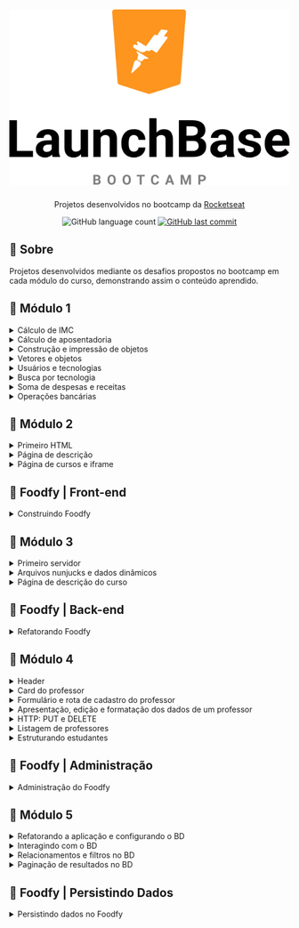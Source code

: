 <h1 align="center">
  <img src="/Images/launchbase.svg">
</h1>

<p align="center">Projetos desenvolvidos no bootcamp da <a href="https://www.rocketseat.com.br">Rocketseat</a></p>

<p align="center">
  <img alt="GitHub language count" src="https://img.shields.io/github/languages/count/frankjrp/RocketSeat_LaunchBase">
  
  <a href="https://github.com/frankjrp/RocketSeat_LaunchBase/commits/master">
    <img alt="GitHub last commit" src="https://img.shields.io/github/last-commit/frankjrp/RocketSeat_LaunchBase">
  </a>
</p>

## 🔖 Sobre
Projetos desenvolvidos mediante os desafios propostos no bootcamp em cada módulo do curso, demonstrando assim o conteúdo aprendido.

## :rocket: Módulo 1
<details>
  <summary>Cálculo de IMC</summary>
  
  #### SOBRE
  - Crie um programa para calcular o IMC e nível de obesidade de uma pessoa.
  
  #### :computer: <a href="https://github.com/frankjrp/RocketSeat_LaunchBase/blob/master/M%C3%B3dulo_01/Desafio_01/Desafio_1-1_IMC.js">Código</a>
</details>

<details>
  <summary>Cálculo de aposentadoria</summary>
  
  #### SOBRE
  - Crie um programa para calcular a aposentadoria de uma pessoa.
  - *Obs.: Esse cálculo é fictício, dentro da aposentadoria existem muitos outros fatores para serem levados em conta.*
  
  #### :computer: <a href="https://github.com/frankjrp/RocketSeat_LaunchBase/blob/master/M%C3%B3dulo_01/Desafio_01/Desafio_1-1_Aposentadoria.js">Código</a>
</details>

<details>
  <summary>Construção e impressão de objetos</summary>
  
  #### SOBRE
  - Crie um programa que armazena dados da empresa Rocketseat dentro de um objeto chamado `empresa`.
  - Imprima em tela utilizando `console.log` o nome da empresa e seu endereço no seguinte formato:<br>
  `A empresa Rocketseat está localizada em Rua Guilherme Gembala, 260`.
  
  #### :computer: <a href="https://github.com/frankjrp/RocketSeat_LaunchBase/blob/master/M%C3%B3dulo_01/Desafio_01/Desafio_1-2_Objetos.js">Código</a>
</details>

<details>
  <summary>Vetores e objetos</summary>
  
  #### SOBRE
  - Crie um programa com um objeto para armazenar dados de um programador como `nome`, `idade` e `tecnologias` que trabalha.
  - Um programador pode trabalhar com várias tecnologias, por isso armazene essas tecnologias em um array.
  - As tecnologias também devem ser objetos contendo `nome` e `especialidade`.
  - Imprima em tela o nome e especialidade da **primeira** tecnologia que o usuário utiliza no seguinte formato:<br>
  `O usuário Carlos tem 32 anos e usa a tecnologia C++ com especialidade em Desktop`.
  
  #### :computer: <a href="https://github.com/frankjrp/RocketSeat_LaunchBase/blob/master/M%C3%B3dulo_01/Desafio_01/Desafio_1-2_Vetores.js">Código</a>
</details>

<details>
  <summary>Usuários e tecnologias</summary>
  
  #### SOBRE
  - Crie um programa que armazena um array de usuários (objetos), cada usuário tem um `nome` e suas `tecnologias.` (novo array).
  - Percorra a lista de usuários com uma estrutura de repetição imprimindo em tela as informações dos usuários, exemplo:<br>
  `Carlos trabalha com HTML, CSS`.
  
  #### :computer: <a href="https://github.com/frankjrp/RocketSeat_LaunchBase/blob/master/M%C3%B3dulo_01/Desafio_01/Desafio_1-3_Usu%C3%A1riosTecnologias.js">Código</a>
</details>

<details>
  <summary>Busca por tecnologia</summary>
  
  #### SOBRE
  - Baseado no desafio anterior, utilize a mesma lista de usuários construída.
  - Crie uma função que recebe os dados de um objeto de usuário e retorna SE o usuário trabalha com CSS ou não. Essa função deve retornar um boolean `true/false`.
  - Percorra o array de usuários e, para cada um, verifique se o mesmo trabalha com CSS utilizando a função construída acima, se SIM, imprima em tela as informações do usuário.
  
  #### :computer: <a href="https://github.com/frankjrp/RocketSeat_LaunchBase/blob/master/M%C3%B3dulo_01/Desafio_01/Desafio_1-3_BuscaPorTecnologia.js">Código</a>
</details>

<details>
  <summary>Soma de despesas e receitas</summary>
  
  #### SOBRE
  - Crie um programa que calcula a soma de receitas e despesas de usuários e no fim retorna o saldo (`receitas - despesas`).
  - Utilize o array de usuários abaixo:<br>
  ```js
const usuarios = [
  {
    nome: "Salvio",
    receitas: [115.3, 48.7, 98.3, 14.5],
    despesas: [85.3, 13.5, 19.9]
  },
  {
    nome: "Marcio",
    receitas: [24.6, 214.3, 45.3],
    despesas: [185.3, 12.1, 120.0]
  },
  {
    nome: "Lucia",
    receitas: [9.8, 120.3, 340.2, 45.3],
    despesas: [450.2, 29.9]
  }
];
```
- Percorra o array de usuários e para cada usuário chame uma função chamada `calculaSaldo` que recebe como parâmetro as receitas e despesas do usuário.
- Crie uma segunda função que recebe como parâmetro um array de números e retorna a soma deles e use-a para calcular a soma de receitas e despesas dentro da função `calculaSaldo`.
- A função `calculaSaldo` deve utilizar a função `somaNumeros` para calcular a soma de receitas e despesas e no fim retornar o saldo do usuário, ou seja `receitas - despesas`.
- No fim exiba todos os usuários em tela, seu respectivo saldo e SE o saldo é POSITIVO ou NEGATIVO, exemplo:
```
Fulano possui saldo POSITIVO de 43.3
Sicrano possui saldo NEGATIVO de -90.3
```
  #### :computer: <a href="https://github.com/frankjrp/RocketSeat_LaunchBase/blob/master/M%C3%B3dulo_01/Desafio_01/Desafio_1-3_DespesasReceitas.js">Código</a>
</details>

<details>
  <summary>Operações bancárias</summary>
  
  #### SOBRE
  - Crie um programa para realizar operações bancárias na conta de um usuário.
  - Comece criando um objeto com o nome do usuário, suas transações e saldo.
  - As transações (transactions) devem iniciar como um array vazio `[]` e o saldo (balance) em `0` (zero).
  #### ADICIONAR TRANSAÇÕES
  - Crie uma função `createTransaction` para adicionar uma nova transação no array de transações de um usuário, essa função deve receber como parâmetro um objeto de transação que tem o seguinte formato:<br>
  ```
  {
  type: 'credit',
  value: 50.5
}
  ```
  - O `type` pode ser `credit` para créditos e `debit` para débitos da conta do usuário.
  - Quanto uma transação for do tipo `credit` ela deve também somar o valor do crédito no saldo (balance) do usuário.
  - Se for uma transação do tipo `debit` ela deve subtrair o valor do débito no saldo (balance) do usuário.
  #### RELATÓRIOS
  - Crie uma função chamada `getHigherTransactionByType` que recebe como parâmetro o tipo de transação `credit/debit`, percorre as transações do usuário e retorna o **objeto** da transação de maior valor com aquele tipo.
  - Crie uma função chamada `getAverageTransactionValue` que retorna o valor médio das transações de um usuário independente do seu tipo.
  - Crie uma função chamada `getTransactionsCount` que retorna o número de transações de cada tipo `credit/debit`, o retorno da função deve ser um objeto e seguir exatamente como o modelo apresentado abaixo:<br>
  `getTransactionsCount(); // { credit: 5, debit: 3 }`
  
  #### :computer: <a href="https://github.com/frankjrp/RocketSeat_LaunchBase/blob/master/M%C3%B3dulo_01/Desafio_01/Desafio_1-4_Opera%C3%A7%C3%B5esBanc%C3%A1rias.js">Código</a>
</details>

## :rocket: Módulo 2
<details>
  <summary>Primeiro HTML</summary>
  
  #### SOBRE
  - Criar um arquivo html que contenha um `favicon` e um header com 3 links: Comunidade, Email e Telefone.
  #### ESTILIZAÇÃO
  Você tem liberdade para escolher a estilização que preferir para esse desafio, mas alguns pontos são obrigatórios:
- Deve ser aplicado um background;
- Deve ser utilizada a fonte Roboto;
- O header precisa ocupar todo o espaço lateral e superior (body sem margin);
- O header precisa ter um espaçamento interno de 30px em todas as direções;
- Os links devem ter um espaçamento de 30px entre si.

<h1 align="center">
  <img src="/Images/desafio_2-1.PNG">
</h1>

 #### :computer: <a href="https://github.com/frankjrp/RocketSeat_LaunchBase/tree/master/M%C3%B3dulo_02/Desafio_02_1">Código</a>
</details>

<details>
  <summary>Página de descrição</summary>
  
  #### SOBRE
  - A partir do arquivo do desafio 2-1 (Primeiro HTML), adicionar um novo link no header chamado `Sobre`. Essa página deverá mostrar informações referentes a Rocketseat.
  #### INFORMAÇÕES DA PÁGINA
- Uma imagem da logo da empresa
- O nome da empresa
- Uma breve descrição da empresa
- Uma lista com as principais tecnologias utilizadas
- Links para as redes sociais da empresa (Github, Instagram e Facebook)
#### ESTILIZAÇÃO
  Você tem liberdade para escolher a estilização que preferir para esse desafio, mas alguns pontos são obrigatórios:
- A imagem deve ter uma borda e um formato circular;
- Deve ser utilizada a fonte Roboto;
- O nome da empresa e a imagem devem ser destacar do restante;
- Os links das redes sociais devem ter alguma alteração visual quando o cursor do mouse passar por cima.

<h1 align="center">
  <img src="/Images/desafio_2-2_1.PNG">
</h1>

<h1 align="center">
  <img src="/Images/desafio_2-2_2.PNG">
</h1>

#### :computer: <a href="https://github.com/frankjrp/RocketSeat_LaunchBase/tree/master/M%C3%B3dulo_02/Desafio_02_2">Código</a>
</details>

<details>
  <summary>Página de cursos e iframe</summary>
  
  #### SOBRE
  - A partir do arquivo do desafio 2-2 (Página de descrição), adicionar no header um link chamado `Conteúdos`. Essa página deve conter um grid onde devem ser mostrados os 3 principais cursos da Rocketseat: Starter, Launchbase e GoStack. Ao clicar em um dos cursos, deve ser aberta uma modal onde um iframe irá carregar as informações do curso selecionado.
  #### INFORMAÇÕES DA PÁGINA
- Título da página
- Grid com 3 colunas e 1 linha onde serão apresentados os cards dos cursos
#### INFORMAÇÕES DO CARD
- Logo do curso
- Título do curso
- Quantidade de módulos dos cursos
- Informação se o curso é gratuito ou pago
#### MODAL
- O modal deve conter um iframe que busca a página do curso (dica: basta adicionar `starter`, `launchbase` ou `gostack` ao final de `https://rocketseat.com.br/`). Além do botão de fechar o modal, é preciso implementar a funcionalidade de maximizar o modal (dica: utilize a mesma lógica implementada para fechar o `modalOverlay`, mas trabalhe com a classe `modal` e utilize o método `contains` do `classList` para verificar se o elemento está ou não com a classe `maximize`).
#### ESTILIZAÇÃO
  Você tem liberdade para escolher a estilização que preferir para esse desafio, mas alguns pontos são obrigatórios:
- Deve ser utilizado o grid para organizar os cursos;
- O modal nunca deve abrir maximizado.
#### NOTA
- *Além do que foi solicitado, inseri também a estilização de responsividade.*

<h1 align="center">
  <img src="/Images/desafio_2-3_1.PNG">
</h1>

<h1 align="center">
  <img src="/Images/desafio_2-3_2.PNG">
</h1>

<h1 align="center">
  <img src="/Images/desafio_2-3_3.PNG">
</h1>

<h1 align="center">
  <img src="/Images/desafio_2-3_4.PNG">
</h1>

<h1 align="center">
  <img src="/Images/responsive_1.PNG">
</h1>

<h1 align="center">
  <img src="/Images/responsive_2.PNG">
</h1>

<h1 align="center">
  <img src="/Images/responsive_4.PNG">
</h1>

<h1 align="center">
  <img src="/Images/responsive_5.PNG">
</h1>

<h1 align="center">
  <img src="/Images/responsive_3.PNG">
</h1>

<h1 align="center">
  <img src="/Images/responsive_6.PNG">
</h1>

#### :computer: <a href="https://github.com/frankjrp/RocketSeat_LaunchBase/tree/master/M%C3%B3dulo_02/Desafio_02_3">Código</a>
#### :clapper: [Demonstração](https://www.youtube.com/watch?v=F_Et3lP1XQY)
</details>

## :rocket: Foodfy | Front-end
<details>
  <summary>Construindo Foodfy</summary>
  
  #### SOBRE
  - Nesse desafio você vai construir um site completo para uma empresa de receitas chamada Foodfy.
  #### REGRA
  - Na página de receitas, quando o usuário clica em uma receita, um `modal` deve aparecer em tela contendo as mesmas informações da receita que ele clicou.
  
<h1 align="center">
  <img src="/Images/foodfy.PNG">
</h1>

<h1 align="center">
  <img src="/Images/foodfy_modal.PNG">
</h1>
  
  #### :computer: <a href="https://github.com/frankjrp/RocketSeat_LaunchBase/tree/master/Foodfy">Código</a>
  #### :clapper: [Demonstração](https://www.youtube.com/watch?v=JQpiUQX5tdQ)
</details>

## :rocket: Módulo 3
<details>
  <summary>Primeiro servidor</summary>
  
  #### SOBRE
  - Nesse desafio você deve criar um servidor que tenha duas rotas que devem retornar o conteúdo dos html gerados no desafio 2-3 (Páginas de Cursos e Iframe). Além disso, deve ser implementando um arquivo padrão (layout.njk) que reaproveite o código em comum entre esses dois e também um arquivo que sirva uma página de erro 404.<br>
*Erro 404 é comum aparecer em páginas da internet, quando não foi encontrado nenhum conteúdo.*
  #### ARQUIVOS HTML
  - `courses.njk`: Arquivo referente à pagina de conteúdos, deve ser servido na rota raiz.
  - `about.njk`: Arquivo referente à pagina de descrição, deve ser servido na rota /about.
  - `layout.njk`: Arquivo referente à base comum entre as páginas.
  - `not-found.njk`: Arquivo referente à pagina de erro 404, deve ser servido quando for realizada uma requisição à uma página que não existe. Esse arquivo deve ter:
  
      - Layout.njk como base
      - Ter um texto informativo sobre o erro
  #### ESTILIZAÇÃO
  - Você tem liberdade para escolher a estilização que preferir para esse desafio.
  
<h1 align="center">
  <img src="/Images/desafio_3-1_1.PNG">
</h1>

<h1 align="center">
  <img src="/Images/desafio_3-1_2.PNG">
</h1>

<h1 align="center">
  <img src="/Images/desafio_3-1_3.PNG">
</h1>

<h1 align="center">
  <img src="/Images/desafio_3-1_4.PNG">
</h1>
  
  #### :computer: <a href="https://github.com/frankjrp/RocketSeat_LaunchBase/tree/master/M%C3%B3dulo_03/Desafio_03_1">Código</a>
  #### :clapper: [Demonstração](https://www.youtube.com/watch?v=d5SEplacctU)
</details>

<details>
  <summary>Arquivos nunjucks e dados dinâmicos</summary>
  
  #### SOBRE
  - Nesse desafio você deve atualizar os arquivos com informações de cursos e descrição de forma dinâmica.
  #### ESTILIZAÇÃO
  - Você tem liberdade para escolher a estilização que preferir para esse desafio.
  #### NOTA
  - *São exatamente os mesmos layouts do desafio anterior (Primeiro servidor), porém, agora os dados são passados do back-end para o front-end de forma dinâmica.*
  
<h1 align="center">
  <img src="/Images/desafio_3-1_1.PNG">
</h1>

<h1 align="center">
  <img src="/Images/desafio_3-1_2.PNG">
</h1>

<h1 align="center">
  <img src="/Images/desafio_3-1_3.PNG">
</h1>

<h1 align="center">
  <img src="/Images/desafio_3-1_4.PNG">
</h1>
  
  #### :computer: <a href="https://github.com/frankjrp/RocketSeat_LaunchBase/tree/master/M%C3%B3dulo_03/Desafio_03_2">Código</a>
</details>

<details>
  <summary>Página de descrição do curso</summary>
  
  #### SOBRE
  - Nesse desafio você deve criar uma página de descrição do curso que deve ser chamada no lugar da modal quando o usuário clicar no card do curso.
  #### ROTA
  - A rota também será a `/courses`, porém o id do curso será passado via route params (ex.: `/courses/id_do_curso`).
  #### INFORMAÇÕES
  - Layout padrão
  - Card do curso
  - Link que redireciona para a página do curso
  #### ESTILIZAÇÃO
  - Você tem liberdade para escolher a estilização que preferir para esse desafio.
  
<h1 align="center">
  <img src="/Images/desafio_3-1_1.PNG">
</h1>

<h1 align="center">
  <img src="/Images/desafio_3-3.PNG">
</h1>

<h1 align="center">
  <img src="/Images/desafio_3-3_2.PNG">
</h1>
  
  #### :computer: <a href="https://github.com/frankjrp/RocketSeat_LaunchBase/tree/master/M%C3%B3dulo_03/Desafio_03_3">Código</a>
  #### :clapper: [Demonstração](https://www.youtube.com/watch?v=-D_UMwXDKLU)
</details>

## :rocket: Foodfy | Back-end
<details>
  <summary>Refatorando Foodfy</summary>
  
  #### SOBRE
  - Nesse desafio você irá refatorar, ou seja, reescrever algumas partes, do seu código do desafio anterior, o Foodfy.
  - Até esse módulo não conhecíamos sobre back-end, ou seja, todos dados da nossa página ficavam no próprio front-end (arquivos HTML).
  - Agora que conhecemos sobre Node.js vamos tornar a exibição dos dados mais dinâmica.
  #### ARQUIVO DE DADOS
  - Crie um arquivo `data.js` na raiz do seu projeto com o conteúdo de [link](https://github.com/Rocketseat/bootcamp-launchbase-desafios-03/blob/master/assets/data.js).
  #### ALTERAÇÕES NO PROJETO
  - Use os dados das receitas contidos no arquivo `data.js` para a página de listagem de receitas e para a home.
  - Na home, liste as 6 primeiras receitas.
  - Na listagem, liste todas receitas do arquivo.
  - *Obs.: Você precisará converter seu projeto em um projeto Node.js usando Nunjucks para mostrar cada página.*
  #### DETALHE DA RECEITA
  - Ao clicar em uma receita, agora o usuário deve ser redirecionado para uma nova página contendo todas as informações da receita como ingredientes, modo de preparo e informações adicionais (todas essas informações estão contidas no arquivo `data.js`).
  - Na página de listagem não é mais necessário abrir o modal como tínhamos no desafio anterior do Foodfy.
  - *Obs.: A página do detalhe da receita precisa buscar no arquivo `data.js` apenas a receita desejada pelo usuário, por isso você usará de parâmetros na rota dessa página, por exemplo: `http://localhost:3000/recipes/3`, nesse caso estaríamos acessando os detalhes da receita com índice 3 no array de receitas (`recipes[3]`).*
  #### AÇÃO DE MOSTRAR/ESCONDER
  - Dentro da página do detalhe da receita, em cada seção "Ingredientes", "Modo de preparo" e "Informações adicionais" há um botão `Mostrar` ou `Esconder` que ao ser clicado deve mostrar ou esconder o texto abaixo do título baseado em seu estado de visibilidade.
  
<h1 align="center">
  <img src="/Images/foodfy_refatorado_1.PNG">
</h1>

<h1 align="center">
  <img src="/Images/foodfy_refatorado_2.PNG">
</h1>

<h1 align="center">
  <img src="/Images/foodfy_refatorado_3.PNG">
</h1>

<h1 align="center">
  <img src="/Images/foodfy_refatorado_4.PNG">
</h1>

<h1 align="center">
  <img src="/Images/foodfy_refatorado_5.PNG">
</h1>
  
  #### :computer: <a href="https://github.com/frankjrp/RocketSeat_LaunchBase/tree/master/Foodfy_Refatorado">Código</a>
  #### :clapper: [Demonstração](https://www.youtube.com/watch?v=mwzbzur2Snw)
</details>

## :rocket: Módulo 4
<details>
  <summary>Header</summary>
  
  #### SOBRE
  - Esse é o primeiro desafio da sequência de criação de um site de aulas particulares. A ideia é que você aplique, em pequenas doses, os conhecimentos aprendidos nas aulas. Nessa primeira etapa, você deve criar um header com dois links: `Teachers` e `Students`.
  #### ESTILIZAÇÃO
  Você tem liberdade para escolher a estilização que preferir para esse desafio, mas alguns pontos são obrigatórios:
- Deve ser aplicado um background;
- Deve ser utilizada a fonte Roboto;
- Utilize o conceito de `box-sizing` e o seletor `+` para centralizar os seus links;
- Utilize o `after` e o `transition` para aplicar um efeito visual nos links quando o mouse passar por cima.

<h1 align="center">
  <img src="/Images/desafio_4-1_1.PNG">
</h1>

<h1 align="center">
  <img src="/Images/desafio_4-1_2.PNG">
</h1>
  
  #### :computer: <a href="https://github.com/frankjrp/RocketSeat_LaunchBase/tree/master/M%C3%B3dulo_04/Desafio_04_1">Código</a>
  #### :clapper: [Demonstração](https://www.youtube.com/watch?v=hmFB_k5huhA)
</details>

<details>
  <summary>Card do professor</summary>
  
  #### SOBRE
  - Nessa etapa você deve utilizar o browser-sync e criar um card para apresentação das informações do professor.
  #### CARD
  Esse componente deve ser dividido em duas seções: `imagem` e `detalhes`. As seguintes informações são obrigatórias:
  - Imagem randômica de uma coleção de professores (utilize a api do unsplash)
  - Nome completo
  - Idade
  - Grau de escolaridade (ex.: Doutorado)
  - Tipo de aula (presencial ou à distância)
  - Acompanhamento (ex.: Matemática e Física)
  - Desde (data de cadastro na plataforma)
  #### ESTILIZAÇÃO
  Você tem liberdade para escolher a estilização que preferir para esse desafio, mas alguns pontos são obrigatórios:
  - A imagem deve ocupar 40% do card e os detalhes 60%;
  - Utilize o seletor `first-child` e `border-top` para estilizar as divisórias entre os items;
  - Utilize o seletor `nth-child()` para estilizar o label (ex.: Desde) e valor (ex.: 02/02/2020) do item;
  - Utilize o `keyframes` e o `animation` para fazer uma animação do card;
  - Utilize o `box-shadow` para aplicar uma sombra no card.

<h1 align="center">
  <img src="/Images/desafio_4-2.PNG">
</h1>
  
  #### :computer: <a href="https://github.com/frankjrp/RocketSeat_LaunchBase/tree/master/M%C3%B3dulo_04/Desafio_04_2">Código</a>
  #### :clapper: [Demonstração](https://www.youtube.com/watch?v=rlzawtJTyM8)
</details>

<details>
  <summary>Formulário e rota de cadastro do professor</summary>
  
  #### SOBRE
  - Nessa etapa você deve criar um formulário de cadastro do professor e uma rota do tipo `post` que irá realizar as validações e salvar os dados enviados.
  #### FORMULÁRIO
  Os seguintes campos são necessários:
  - Avatar url: campo do tipo `url` para cadastrar o caminho da imagem do professor
  - Nome completo: campo do tipo `text`
  - Data de nascimento: campo do tipo `date`
  - Grau de escolaridade: campo do tipo `select` que deve conter as opções **Ensino Médio Completo**, **Ensino Superior Completo**, **Mestrado** e **Doutorado**
  - Tipo de aula: campo do tipo `radio` que deve conter as opções **Presencial** e **À distância**
  - Área de atuação: campo do tipo `text` que deve conter as informações das matérias que o professor pode lecionar
  #### ROTA
  - Crie um arquivo `teachers.js` na raiz do seu projeto e faça a validação de todos os campos utilizando `keys` e o constructor `Object`. Além disso, utilize o método             `writeFile` da lib `fs` para gerar um arquivo `json` que irá conter um array de todos os professores cadastrados. Ao final desses dois processos (validação e salvamento), faça   o redirecionamento para a página de listagem de professores.
  #### ESTILIZAÇÃO
  - Você tem liberdade para escolher a estilização que preferir para esse desafio.
  #### NOTA
  - *Além do que foi solicitado, adicionei, na validação dos dados, uma condicional `switch` para personalizar a mensagem com o nome do campo deixado em branco.*

<h1 align="center">
  <img src="/Images/desafio_4-3.PNG">
</h1>
  
  #### :computer: <a href="https://github.com/frankjrp/RocketSeat_LaunchBase/tree/master/M%C3%B3dulo_04/Desafio_04_3">Código</a>
  #### :clapper: [Demonstração](https://www.youtube.com/watch?v=zkO5KlfsG50)
</details>

<details>
  <summary>Apresentação, edição e formatação dos dados de um professor</summary>
  
  #### SOBRE
  - Nessa etapa você deve criar duas rotas: uma para apresentar os dados do professor (show) e outra para a edição dos dados cadastrados (edit). Além disso, realize a         formatação dos dados cadastrados para a correta exibição no HTML.
  #### SHOW
  Crie uma rota para lidar com a apresentação dos dados cadastrados de um professor. Dentro do arquivo `teachers.js`, crie um método `show` para buscar e retornar o professor a partir do `id` fornecido na rota. Os seguintes dados precisam ser formatados:
  - Idade: Crie um arquivo `utils.js` que exporta uma função chamada `age`. Essa função deve retornar a idade a partir do parâmetro (data de nascimento) informado
  - Grau de escolaridade: crie uma função `graduation` no arquivo `utils.js`. Essa função deve retornar o grau de escolaridade formatado a partir do valor do `select` informado (ex.: **Ensino Médio Completo** para o valor **medio** do `select`)
  - Acompanhamento: Utilize o método `split` da string para gerar um array com as matérias que o professor leciona
  - Desde: Utilize o constructor `Intl` e seus métodos para gerar uma data no formato `dia/mes/ano`
  #### EDIÇÃO
  - Crie uma rota para lidar com a edição dos dados cadastrados de um professor. Dentro do arquivo `teachers.js`, crie um método `edit` para buscar e retornar o professor a partir do `id` fornecido na rota. Utilize a mesma interface da rota de apresentação dos dados do professor (lembrando de fazer o reaproveitamento do form com um arquivo `fields.njk`). Por fim, crie uma função chamada `date` no arquivo `utils.js`. Essa função deve retornar a data no formato `yyyy-mm-dd` para a correta exibição no input do tipo `date` no HTML (lembre de tratar os dias e meses menores que 10 utilizando o método `slice` da string).
  #### ESTILIZAÇÃO
  - Você tem liberdade para escolher a estilização que preferir para esse desafio.
  #### NOTA
  - *Além do que foi solicitado, adicionei o parâmetro `required` nos campos do tipo `input` no arquivo `fields.njk`, para uma validação automática caso algum campo esteja em branco ao adicionar um novo registro através do arquivo `create.njk`*.

<h1 align="center">
  <img src="/Images/desafio_4-4_1.PNG">
</h1>

<h1 align="center">
  <img src="/Images/desafio_4-4_2.PNG">
</h1>

<h1 align="center">
  <img src="/Images/desafio_4-4_3.PNG">
</h1>
  
  #### :computer: <a href="https://github.com/frankjrp/RocketSeat_LaunchBase/tree/master/M%C3%B3dulo_04/Desafio_04_4">Código</a>
  #### :clapper: [Demonstração](https://www.youtube.com/watch?v=XTh5wlLNghA)
</details>

<details>
  <summary>HTTP: PUT e DELETE</summary>
  
  #### SOBRE
  - Nessa etapa você irá implementar duas rotas: PUT e DELETE para a atualização e remoção, respectivamente, dos dados cadastrados de um professor.
  #### PUT
  - Crie uma rota para receber os dados do formulário de edição e propagar no arquivo `json`. Lembre de sobrescrever o método POST do form para PUT (utilize a lib `method-override`). Dentro do arquivo `teachers.js`, crie um método `update` para buscar e retornar o professor a partir do `id` fornecido na rota. Faça a busca pelo professor a partir do `id` e atualize no arquivo `json` os dados que foram alterados (utilize o constructor `Number` para formatar o id como número). Por fim, redirecione para a página de apresentação dos dados de um professor (show).
  #### DELETE
  - Crie um botão na página de apresentação dos dados do professor. Esse botão irá chamar uma rota para deletar o professor do arquivo `json`. Lembre de sobrescrever o método POST do form para DELETE (utilize a lib `method-override`). Dentro do arquivo `teachers.js`, crie um método `delete` e gere um array com todos os professores, exceto o que deve ser removido (`filter`). Por fim, redirecione para a página de listagem dos professores.
  #### ESTILIZAÇÃO
  Você tem liberdade para escolher a estilização que preferir para esse desafio. Porém, algumas coisas são obrigatórias:
  - O botão de deletar deve ficar ao lado do botão de editar;
  - O botão de deletar deve ser da cor vermelha.
  
<h1 align="center">
  <img src="/Images/desafio_4-5_1.PNG">
</h1>

<h1 align="center">
  <img src="/Images/desafio_4-5_2.PNG">
</h1>
  
  #### :computer: <a href="https://github.com/frankjrp/RocketSeat_LaunchBase/tree/master/M%C3%B3dulo_04/Desafio_04_5">Código</a>
  #### :clapper: [Demonstração](https://www.youtube.com/watch?v=b4VunyQ_O8o)
</details>

<details>
  <summary>Listagem de professores</summary>
  
  #### SOBRE
  - Nessa etapa você deve listar todos os professores salvos no arquivo `json` e apresentá-los em formato de tabela.
  #### LISTAGEM
  - Crie uma rota para repassar para o arquivo de listagem os dados dos professores salvos no arquivo `json`.
  #### TABELA
  - Crie um arquivo que irá mostrar os dados dos professores em formato de tabela. Utilize `Nome completo`, `Acompanhamento` e `Ação` como cabeçalhos.
  #### ESTILIZAÇÃO
  Você tem liberdade para escolher a estilização que preferir para esse desafio, mas alguns pontos são obrigatórios:
  - A tabela deve ocupar todo o espaçamento do cartão;
  - Os cabeçalhos e os valores devem estar centralizados;
  - A imagem deve ser apresentada antes do nome. Deve ter formato circular e tamanho de 40px;
  - O campo `Acompanhamento` deve apresentar as matérias lecionadas de forma separada (array, assim como na página de apresentação de dados de um professor).
  
<h1 align="center">
  <img src="/Images/desafio_4-6.PNG">
</h1>
  
  #### :computer: <a href="https://github.com/frankjrp/RocketSeat_LaunchBase/tree/master/M%C3%B3dulo_04/Desafio_04_6">Código</a>
  #### :clapper: [Demonstração](https://www.youtube.com/watch?v=x-XkmLv1VCg)
</details>

<details>
  <summary>Estruturando estudantes</summary>
  
  #### SOBRE
  - Nessa etapa você deve reaproveitar para os estudantes toda a estrutura já criada para os professores. Além disso, deve implementar a lógica do menu ativo.
  #### ESTRUTURA
  Reaproveite o código obedecendo os seguintes padrões:
  - Crie um arquivo `students.js` com a mesma estrutura que o `teachers.js`. Insira ambos os arquivos dentro uma pasta `controllers`;
  - Crie um array `students` vazio dentro do arquivo `json`;
  - Crie uma pasta `students` com a mesma estrutura de views que os professores;
  - Crie as rotas dos estudantes seguindo a mesma estrutura dos professores.
  #### MENU ATIVO
  - Crie um arquivo `scripts.js` e implemente a lógica do menu ativo utilizando o `location` e o `includes` da string. Além disso, implemente um botão de cadastro nas páginas de listagem de professores e estudantes.
  #### FORMULÁRIO
  Faça os ajustes de professores para estudantes no formulário de criação. Além disso, remova os campos:
  - Grau de escolaridade;
  - Tipo de aula;
  - Acompanhamento;
  - Desde.
  
  e adicione os campos:
  - Email: campo do tipo `email`;
  - Ano escolar: campo do tipo `select` com todas as opções de anos escolares entre o 5º ano do ensino fundamental e o 3º ano do ensino médio;
  - Carga horária semanal: campo do tipo `number` que indica a quantidade de horas de aulas particulares que o aluno irá ter por semana.
  #### SALVANDO OS DADOS
  - Faça os ajustes de professores para estudantes no método `post` do arquivo `students.js`. Além disso, implemente a nova estratégia de `id` (evitar repetição).
  #### APRESENTAÇÃO
  Faça os ajustes de professores para estudantes na página de apresentação dos dados de um estudante. Além disso, faça duas alterações no arquivo `utils.js`:
  - Altere o retorno da função `date` para `day`, `month`, `year`, `iso` e `birthDay` (lembre de fazer o ajuste no método `edit` para buscar o `.iso`);
  - Crie uma função chamada `grade` que retorna os dados formatados a partir do valor selecionado no `select` (ex.: o valor 1EF representa **1º Ano do Ensino Fundamental**).
  #### EDIÇÃO
  - Faça os ajustes de professores para estudantes na página de edição dos dados de um estudante. Implemente o campo `Aniverśario` onde é apresentado o dia e o mês do aniversário do estudante. Além disso, altere tanto no `edit.njk` dos professores quanto no dos alunos a `url` da seção de avatar. Utilize o campo `avatar_url` cadastrado em vez da api do unsplash.
  #### REMOÇÃO
  - Crie um arquivo `confirm.njk` e importe ele no seu arquivo `edit.njk`. Esse arquivo deve ser responsável por escutar o evento (`addEventListener`) de `submit` do form de remoção e solicitar pela confirmação do usuário (`confirm`). Caso o usuário cancele a remoção, deve-se cancelar o form (método `preventDefault`).
  #### LISTAGEM
  - Faça os ajustes de professores para estudantes na página de listagem dos dados de um estudante. Remova a coluna de `Acompanhamento` e adicione as de `Email` e `Ano escolar`.
  #### ESTILIZAÇÃO
  - Você tem liberdade para escolher a estilização que preferir para esse desafio.
  
<h1 align="center">
  <img src="/Images/desafio_4-7_1.PNG">
</h1>

<h1 align="center">
  <img src="/Images/desafio_4-7_2.PNG">
</h1>

<h1 align="center">
  <img src="/Images/desafio_4-7_3.PNG">
</h1>

<h1 align="center">
  <img src="/Images/desafio_4-7_4.PNG">
</h1>

<h1 align="center">
  <img src="/Images/desafio_4-7_5.PNG">
</h1>

<h1 align="center">
  <img src="/Images/desafio_4-7_6.PNG">
</h1>

<h1 align="center">
  <img src="/Images/desafio_4-7_7.PNG">
</h1>

<h1 align="center">
  <img src="/Images/desafio_4-7_8.PNG">
</h1>
  
  #### :computer: <a href="https://github.com/frankjrp/RocketSeat_LaunchBase/tree/master/M%C3%B3dulo_04/Desafio_04_7">Código</a>
  #### :clapper: [Demonstração](https://www.youtube.com/watch?v=HA9rd_mUTRs)
</details>

## :rocket: Foodfy | Administração
<details>
  <summary>Administração do Foodfy</summary>
  
  #### SOBRE
  - Nesse desafio você irá criar uma área administrativa para o Foodfy, aplicação que desenvolvemos nos desafios anteriores.<br><br>
  Você utilizará o mesmo projeto do Foodfy desenvolvido no desafio anterior e somente adicionar essa área administrativa, que será responsável por cadastrar, editar e deletar os dados que estão no seu arquivo: `data.js`
  #### ROTAS DO ADMINISTRADOR
  - Usando os conhecimentos adquiridos até aqui, você deve criar rotas para uma área administrativa, onde o usuário poderá cadastrar novas receitas, apresentá-las, além de atualizar e deletar também.<br><br>
Use a seguinte ideia para criar suas rotas:

```js
routes.get("/admin/recipes", recipes.index); // Mostrar a lista de receitas
routes.get("/admin/recipes/create", recipes.create); // Mostrar formulário de nova receita
routes.get("/admin/recipes/:id", recipes.show); // Exibir detalhes de uma receita
routes.get("/admin/recipes/:id/edit", recipes.edit); // Mostrar formulário de edição de receita
routes.post("/admin/recipes", recipes.post); // Cadastrar nova receita
routes.put("/admin/recipes", recipes.put); // Editar uma receita
routes.delete("/admin/recipes", recipes.delete); // Deletar uma receita
```

Dica: Você pode criar pasta(s) para organizar os arquivos do seu projeto.
  #### DETALHES DA RECEITA
  - Para facilitar a busca de uma receita cadastrada, você pode usar a mesma forma de busca pelo index do `array` de `recipes` que foi apresentada no desafio anterior e desconsiderar o uso de um `id` único para cada receita, como apresentado nas aulas deste módulo.
  
  Mais pra frente entenderemos o uso dos ID's de forma mais profunda.
  #### LAYOUT DO PAINEL DE ADMINISTRAÇÃO
  
 <h1 align="center">
  <img src="/Images/foodfy_adm_show.png">
 </h1>
 
  #### DADOS DO PROJETO
  - No desafio passado você criou um arquivo de dados chamado `data.js` para servir de dados da sua aplicação;
  - Utilize agora, um arquivo que levará o nome `data.json` seguindo o que você aprendeu nesse módulo, porém, mantenha a estrutura de dados que você tinha no seu arquivo: `data.js`.
  
  Exemplo:
  ```json
{
  "recipes": []
}
```

Nesse `array` de `recipes` irão as receitas cadastradas pelo seu sistema.

A fim de testar as funcionalidades da sua área administrativa, cadastre, pela área administrativa, os dados que você tinha anteriormente no seu `data.js`.
  #### ADICIONAR CAMPO DINÂMICO
  - Os campos de "Ingredientes" e "Modo de preparo", serão campos dinâmicos, onde você irá adicionar quantos campos forem necessários, usando JavaScript para isso.
  
  **GIF Exemplo**
  
 <h1 align="center">
  <img src="/Images/foodfy_adm_addExample.gif">
 </h1>
 
 **Código de exemplo**
 
 ```html
<div id="ingredients">
  <div class="ingredient">
    <input type="text" name="ingredients[]" value="" placeholder="Ingredient" />
  </div>
</div>
<button type="button" class="add-ingredient">Add Ingredient</button>
```

Veja que o nome do nosso input contém `[]` no fim, isso significa que ele será um vetor, ou seja, quando o usuário enviar o formulário teremos algo assim:

```js
{
  "ingredients": [
    "Batata",
    "Queijo",
    "Bacon"
  ]
}
```

**Exemplo de JavaScript**

```js
function addIngredient() {
  const ingredients = document.querySelector("#ingredients");
  const fieldContainer = document.querySelectorAll(".ingredient");
  
  // Realiza um clone do último ingrediente adicionado
  const newField = fieldContainer[fieldContainer.length - 1].cloneNode(true);
  
  // Não adiciona um novo input se o último tem um valor vazio
  if (newField.children[0].value == "") return false;
  
  // Deixa o valor do input vazio
  newField.children[0].value = "";
  ingredients.appendChild(newField);
}

document
  .querySelector(".add-ingredient")
  .addEventListener("click", addIngredient);
```

  #### APRESENTAÇÃO NO SITE
  - Altere as rotas desenvolvidas no desafio anterior para exibir as receitas do novo arquivo `data.json` para o nosso site do Foodfy, no fim do desafio você deve ter então tanto a área administrativa do projeto quando o website consumindo os mesmos dados.
  #### NOTA
  - _Além do que foi solicitado, adicionei nos formulários de edição e criação de uma receita, a funcionalidade de colocar o cursor do mouse (`focus`) no campo recém criado ao se clicar em `adicionar novo ingrediente` ou `adicionar novo passo`_.

<h1 align="center">
  <img src="/Images/foodfy_adm_1.PNG">
</h1>

<h1 align="center">
  <img src="/Images/foodfy_adm_2.PNG">
</h1>

<h1 align="center">
  <img src="/Images/foodfy_adm_3.PNG">
</h1>

<h1 align="center">
  <img src="/Images/foodfy_adm_4.PNG">
</h1>

<h1 align="center">
  <img src="/Images/foodfy_adm_5.PNG">
</h1>

<h1 align="center">
  <img src="/Images/foodfy_adm_6.PNG">
</h1>

<h1 align="center">
  <img src="/Images/foodfy_adm_7.PNG">
</h1>

<h1 align="center">
  <img src="/Images/foodfy_adm_8.PNG">
</h1>
  
  #### :computer: <a href="https://github.com/frankjrp/RocketSeat_LaunchBase/tree/master/Foodfy_Administra%C3%A7%C3%A3o">Código</a>
  #### :clapper: [Demonstração](https://www.youtube.com/watch?v=SN381vXgaNY)
</details>

## :rocket: Módulo 5
<details>
  <summary>Refatorando a aplicação e configurando o BD</summary>
  
  #### SOBRE
  - Esse é o primeiro desafio de uma sequência que irá implementar o banco de dados na aplicação desenvolvida no módulo anterior.<br><br>
Nessa etapa, você deve refatorar o código da sua aplicação e preparar o seu ambiente para trabalhar com banco de dados.
  #### CRIANDO O BANCO DE DADOS
  Utilizando a ferramenta postbird, crie **através de queries** um banco de dados chamado **my_teacher** e uma tabela com o nome de **teachers** que possua os seguintes campos:
  
  - id: INT e PRIMARY KEY;
  - avatar_url: TEXT e NOT NULL;
  - name: TEXT e NOT NULL;
  - birth_date: TIMESTAMP e NOT NULL;
  - education_level: TEXT e NOT NULL;
  - class_type: TEXT e NOT NULL;
  - subjects_taught: TEXT e NOT NULL;
  - created_at: TIMESTAMP e NOT NULL.
  
  _Dicas: Para criar a tabela a partir de uma query, basta selecionar o banco no postbird e na aba **Query** rodar o comando **CREATE TABLE** especificando o nome da tabela e em seguida as colunas, por exemplo:_
  
  ```sql
CREATE TABLE TEST(
     ID INT PRIMARY KEY,
     NAME TEXT NOT NULL
);
```

_Para mais informações, dê uma olhada nesse [link](https://www.postgresqltutorial.com/postgresql-create-table/)_
  #### REFATORANDO O CÓDIGO
  Após preparar o banco de dados, é preciso refatorar a sua aplicação para utilizá-lo. Você deve fazer as seguintes alterações:
  
  - Utilizar a nova estrutura de pastas (src, app e lib);
  - Corrija nos arquivos os caminhos relativos que precisar;
  - Utilize nos arquivos da pasta `controllers` a nova forma de exportar.
  #### CONFIGURANDO O BD NA APLICAÇÃO
  - Por fim, instale a biblioteca `pg` e crie o arquivo de configuração do seu banco de dados (em uma pasta **config**) utilizando o `Pool`. Não esqueça de passar os dados necessários (**user, password, host, port e database**) na hora de instanciar (**new**) o Pool.
  #### ESTILIZAÇÃO
  - Você tem liberdade para escolher a estilização que preferir para esse desafio.
  
  #### :computer: <a href="https://github.com/frankjrp/RocketSeat_LaunchBase/tree/master/M%C3%B3dulo_05/Desafio_05_1">Código</a>
</details>

<details>
  <summary>Interagindo com o BD</summary>
  
  #### SOBRE
  - Nessa etapa, você deve refatorar os CRUDs dos professores e estudantes para que eles utilizem o banco de dados.
  #### INSERINDO DADOS
  - No método `post`, construa uma query usando `INSERT` que crie um novo registro no banco de dados.
  #### BUSCANDO DADOS
  - No método `index`, construa uma query usando `SELECT` que retorne todos os registros do banco de dados. Ordene esses resultados pelo nome de forma crescente.
  #### CRIANDO MODEL
  As operações com o banco de dados não devem ficar no controller, por isso crie um model que contenha os cinco métodos:

  - `all`: Buscar todos os registros;
  - `create`: Criar um registro;
  - `find`: Buscar apenas um registro a partir do id informado;
  - `update`: Atualiza um registro a partir do id informado;
  - `delete`: Remove um registro a partir do id informado.
  #### ATUALIZANDO DADOS
  - Crie um método `update` no model. Nesse método, construa uma query utilizando `UPDATE`, `SET` e `WHERE` que atualiza um registro do banco de dados a partir do id informado.
  #### REMOVENDO DADOS
  - Crie um método `delete` no model. Nesse método, construa uma query utilizando `DELETE` e `WHERE` que remova um registro do banco de dados a partir do id informado.
  #### REFATORANDO STUDENTS
  - Refatore o controller de estudantes utilizando as mesmas ideias aplicadas no controller de professores.
  #### ESTILIZAÇÃO
  - Você tem liberdade para escolher a estilização que preferir para esse desafio.
  
  #### :computer: <a href="https://github.com/frankjrp/RocketSeat_LaunchBase/tree/master/M%C3%B3dulo_05/Desafio_05_2">Código</a>
</details>

<details>
  <summary>Relacionamentos e filtros no BD</summary>
  
  #### SOBRE
  - Nessa etapa, você deve criar um relacionamento entre o professor e o estudante. Além disso, deve-se implementar filtros na listagem da tabela de professores.
  #### RELACIONAMENTOS
  - Adicione um campo `teacher_id` na tabela de estudantes. Em seguida, nas páginas de cadastro e edição de estudantes adicione um campo select que lista todos os professores cadastrados. Por fim, na página de detalhe de um estudante, crie um campo que mostre o nome do professor do aluno.
  #### FILTROS
  - Na página de listagem de professores, adicione um input de texto para os filtros e um botão para retornar uma nova listagem com os dados filtrados. No método `index` do controller, faça uma verificação para checar se existem filtros passados por `query params`. Se existir, crie um método `findBy` no model que retorna todos os professores que tiverem o nome ou a área de atuação em comum com o filtro passado (utilize o `ILIKE`).
  #### ESTILIZAÇÃO
  - Você tem liberdade para escolher a estilização que preferir para esse desafio.
  
<h1 align="center">
  <img src="/Images/desafio_5-3_1.PNG">
</h1>

<h1 align="center">
  <img src="/Images/desafio_5-3_2.PNG">
</h1>

<h1 align="center">
  <img src="/Images/desafio_5-3_3.PNG">
</h1>

<h1 align="center">
  <img src="/Images/desafio_5-3_4.PNG">
</h1>
  
  #### :computer: <a href="https://github.com/frankjrp/RocketSeat_LaunchBase/tree/master/M%C3%B3dulo_05/Desafio_05_3">Código</a>
  #### :clapper: [Demonstração](https://www.youtube.com/watch?v=T7DsrRP4jAs)
</details>

<details>
  <summary>Paginação de resultados no BD</summary>
  
  #### SOBRE
  - Nessa etapa, você deve implementar a lógica de paginação dos resultados do BD.
  #### BACKEND
  - Adicione no método `index` do controller de professores o tratamento dos campos `page` e `limit` que serão transmitidos via `query params`. Além disso, faça o cálculo do `offset` a ser passado para a query. Por fim, crie um novo método `paginate` no model que deve implementar toda a query já existente (com filter e order) e também adicionar a paginação (utilize `LIMIT` e `OFFSET`).
  #### FRONTEND
  Crie um algoritmo que realize a paginação dos resultados da seguinte forma:
  
  - As duas primeiras e últimas páginas sempre devem ser apresentadas (ex: 1, 2, 45 e 46 de um total de 46 pags.);
  - Caso existam mais de 7 páginas, as intermediárias selecionadas devem ser apresentadas juntamente com seu sucessor e antecessor (ex.: 1, 2, ..., 12, 13 (selecionada), 14, ..., 23, 24);
  - Só apresente as reticências se elas representarem um grupo de 2 páginas ou mais (ex.: 1, 2, 3 (sem reticências), 4, 5 (selecionada), 6, ...(pags 7 e 8), 9, 10).
  
  Em seguida, implemente na query do método `paginate` no model de professor a lógica da paginação:
  
  - Realizar o `count` de todos os registros de professores (utilize uma `subquery`);
  - Aplicar os filtros tanto na `query` de busca dos professores quanto na `subquery` de `count`.
  
  Por fim, utilize o `scripts.js` para renderizar no `html` (não faça no `nunjucks`) a paginação ao final da listagem (não esqueça que as reticências não devem ser links).
  #### AJUSTES FINAIS
  Para finalizar, basta:
  
  - Estilizar a paginação;
  - Preservar o filter quando a página for alterada;
  - Implementar no front dos estudantes a paginação (siga a mesma ideia aplicada nos professores).
  #### ESTILIZAÇÃO
  - Você tem liberdade para escolher a estilização que preferir para esse desafio.
  #### NOTA
  - _Além do que foi solicitado, inseri os botões `Anterior` e `Próximo`; e a correta parametrização nos filtros, nos casos onde não há nenhum registro correspondente._
  
<h1 align="center">
  <img src="/Images/desafio_5-4_1.PNG">
</h1>

<h1 align="center">
  <img src="/Images/desafio_5-4_2.PNG">
</h1>
  
  #### :computer: <a href="https://github.com/frankjrp/RocketSeat_LaunchBase/tree/master/M%C3%B3dulo_05/Desafio_05_4">Código</a>
  #### :clapper: [Demonstração](https://www.youtube.com/watch?v=IPtBMAgCbvo)
</details>

## :rocket: Foodfy | Persistindo Dados
<details>
  <summary>Persistindo dados no Foodfy</summary>
  
  #### SOBRE
  - Nesse desafio você irá criar um banco de dados para o Foodfy.<br><br>
  A partir desse desafio, os dados que antes você vinha salvando em um arquivo JSON agora serão armazenados em um banco de dados PostgreSQL.<br><br>
  Você irá criar novas páginas de cadastro, listagem e edição de chefs, pois uma receita será atribuída a um chef.<br><br>
  Você irá criar um busca de receitas, onde você poderá filtrar receitas pelo seu nome.<br><br>
  Por fim, você irá adicionar a funcionalidade de paginação na listagem de receitas.
  #### BANCO DE DADOS
  - Usando os conhecimentos adquiridos até aqui, você irá criar um banco de dados pelo Postgres, utilize o nome `foodfy`.<br><br>
  Você irá criar uma tabela de receitas, chame-a de `recipes` e uma tabela de cozinheiros, nomeie-a como `chefs`.<br><br>
  A tabela `recipes` deverá conter os seguintes campos:
  
    - `id integer primary unique` (o postbird cria esse campo por padrão)
    - `chef_id integer` (esse campo armazenará o ID do chef que criou essa receita)
    - `image text`
    - `title text`
    - `ingredients text[]`
    - `preparation text[]`
    - `information text`
    - `created_at datetime` (armazena a data de criação da receita no banco de dados)<br><br>
   
    > _Obs.: Você consegue armazenar vetores (`arrays`) no Postgres utilizando o `[]` no fim do campo._
 
    A tabela `chefs` deverá conter os seguinte campos:
  
    - `id integer primary unique` (o postbird cria esse campo por padrão)
    - `name text`
    - `avatar_url text`
    - `created_at datetime` (armazena a data de criação do chef no banco de dados)
  #### [ADMIN] CADASTRO DE CHEFS
  
  <h1 align="center">
  <img src="/Images/foodfy_persistindodados_0a.png">
  </h1>
 
  - Você irá colocar novas páginas administrativas que serão capazes de fazer as operação de cadastro, listagem, atualização e remoção de chefs.
  
  > Importante: Ao deletar o chef, se o mesmo possuir pelo menos uma receita, retorne um erro informando que chefs que possuem receitas não podem ser deletados.
  #### [SITE] BUSCA DE RECEITAS
  
 <h1 align="center">
  <img src="/Images/foodfy_persistindodados_0b.png">
 </h1>
 
 - Para facilitar a busca de uma receita cadastrada, a pessoa que acessar o site poderá filtrar por nome da receita.<br><br>
 Você criará também uma página de resultado da busca que listará as receitas de acordo com a busca do usuário.
 
  #### [SITE] LISTAGEM DE CHEFS
  
  <h1 align="center">
  <img src="/Images/foodfy_persistindodados_0c.png">
  </h1>
  
  - Fazer uma página com nome "Chefs" no site onde irá mostrar os chefs do Foodfy.<br><br>
  Fazer uma contagem de todas a receitas daquele chef, e apresentar nessa página.
  
  <h1 align="center">
  <img src="/Images/foodfy_persistindodados_1.PNG">
  </h1>
  
  <h1 align="center">
  <img src="/Images/foodfy_persistindodados_2.PNG">
  </h1>
  
  <h1 align="center">
  <img src="/Images/foodfy_persistindodados_3.PNG">
  </h1>
  
  <h1 align="center">
  <img src="/Images/foodfy_persistindodados_4.PNG">
  </h1>
  
  <h1 align="center">
  <img src="/Images/foodfy_persistindodados_5a.PNG">
  </h1>
  
  <h1 align="center">
  <img src="/Images/foodfy_persistindodados_5b.PNG">
  </h1>
  
  <h1 align="center">
  <img src="/Images/foodfy_persistindodados_6.PNG">
  </h1>
  
  <h1 align="center">
  <img src="/Images/foodfy_persistindodados_7a.PNG">
  </h1>
  
  <h1 align="center">
  <img src="/Images/foodfy_persistindodados_7b.PNG">
  </h1>
  
  <h1 align="center">
  <img src="/Images/foodfy_persistindodados_7c.PNG">
  </h1>
  
  <h1 align="center">
  <img src="/Images/foodfy_persistindodados_8.PNG">
  </h1>
  
  <h1 align="center">
  <img src="/Images/foodfy_persistindodados_9.PNG">
  </h1>
  
  <h1 align="center">
  <img src="/Images/foodfy_persistindodados_10.PNG">
  </h1>
  
  <h1 align="center">
  <img src="/Images/foodfy_persistindodados_11.PNG">
  </h1>
  
  <h1 align="center">
  <img src="/Images/foodfy_persistindodados_12.PNG">
  </h1>
  
  #### :computer: <a href="https://github.com/frankjrp/RocketSeat_LaunchBase/tree/master/Foodfy_Persistindo_Dados">Código</a>
  #### :clapper: [Demonstração](https://www.youtube.com/watch?v=j2cCZnjcs_g)
</details>
